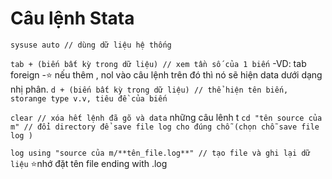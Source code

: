 # Câu lệnh Stata

`sysuse auto // dùng dữ liệu hệ thống` 

`tab + (biến bất kỳ trong dữ liệu) // xem tần số của 1 biến`
-VD: tab foreign
  -⭐ nếu thêm , nol vào câu lệnh trên đó thì nó sẽ hiện data dưới dạng nhị phân.
`d + (biến bất kỳ trong dữ liệu) // thể hiện tên biến, storange type v.v, tiêu đề của biến`

`clear // xóa hết lệnh đã gõ và data`
những câu lênh t
`cd "tên source của m" // đổi directory để save file log cho đúng chỗ (chọn chỗ save file log )`

`log using "source của m/**tên_file.log**" // tạo file và ghi lại dữ liệu`
⭐nhớ đặt tên file ending with .log


